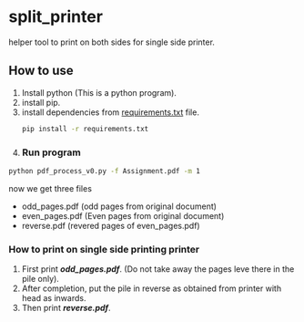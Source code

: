 # split_printer
helper tool to print on both sides for single side printer.

## How to use
1. Install python (This is a python program).
2. install pip.
3. install dependencies from [requirements.txt]() file.
   ```cmd
   pip install -r requirements.txt
   ```
4. ### Run program
  ```cmd
  python pdf_process_v0.py -f Assignment.pdf -m 1
  ```
  now we get three files 
  * odd_pages.pdf (odd pages from original document)
  * even_pages.pdf (Even pages from original document)
  * reverse.pdf (revered pages of even_pages.pdf)
  
### How to print on single side printing printer
1. First print __*odd_pages.pdf*__. (Do not take away the pages leve there in the pile only).
2. After completion, put the pile in reverse as obtained from printer with head as inwards.
3. Then print __*reverse.pdf*__.
  
